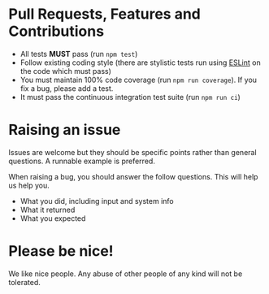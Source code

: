 # Pull Requests, Features and Contributions

 - All tests **MUST** pass (run `npm test`)
 - Follow existing coding style (there are stylistic tests run using [ESLint](http://eslint.org/) on the code which must pass)
 - You must maintain 100% code coverage (run `npm run coverage`). If you fix a bug, please add a test.
 - It must pass the continuous integration test suite (run `npm run ci`)

# Raising an issue

Issues are welcome but they should be specific points rather than general questions.  A runnable example is preferred.

When raising a bug, you should answer the follow questions. This will help us help you.

 - What you did, including input and system info
 - What it returned
 - What you expected

# Please be nice!

We like nice people. Any abuse of other people of any kind will not be tolerated.
